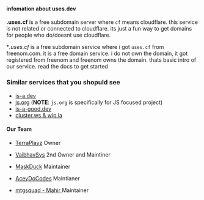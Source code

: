 #### infomation about uses.dev

**.uses.cf** is a free subdomain server where `cf` means cloudflare. this service is not related or connected to cloudflare. its just a fun way to get domains for people who do/doesnt use cloudflare.

**.uses.cf* is a free subdomain service where i got `uses.cf` from freenom.com. it is a free domain service. i do not own the domain, it got registered from freenom and freenom owns the domain. thats basic intro of our service. read the docs to get started

### Similar services that you shopuld see
* [is-a.dev](https://github.com/is-a-dev/register)
* [js.org](https://github.com/js-org/js.org/tree/master) (**NOTE**: `js.org` is specifically for JS focused project)
* [is-a-good.dev](https://github.com/is-a-good-dev/Register) 
* [cluster.ws & wip.la](https://github.com/Olivr/free-domain)

#### Our Team

* [TerraPlayz](https://github.com/TerraPLayz) Owner 

* [VaibhavSys](https://github.com/VaibhavSys) 2nd Owner and Maintiner  

* [MaskDuck](https://github.com/MaskDUck) Maintainer 

* [AceyDoCodes](https://github.com/AceyDoCodes) Maintianer

* [mtgsquad - Mahir ](https://github.com/mtgsquad) Maintainer
